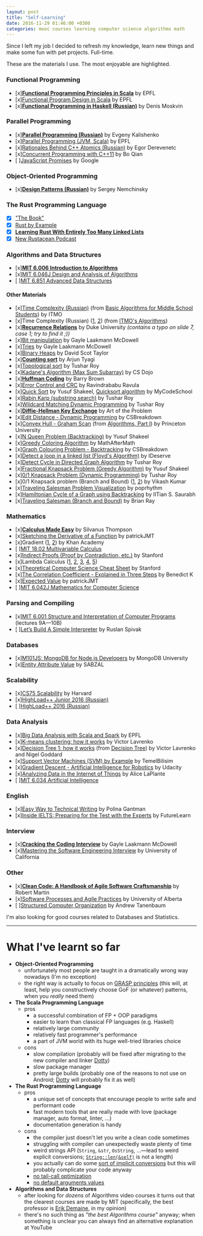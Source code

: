 ```yaml
---
layout: post
title: "Self-Learning"
date: 2016-11-29 01:46:00 +0300
categories: mooc courses learning computer science algorithms math
---
```


Since I left my job I decided to refresh my knowledge, learn new things and make some fun with pet projects. Full-time.

These are the materials I use. The most enjoyable are highlighted.

### Functional Programming
- [x][**Functional Programming Principles in Scala**](https://www.coursera.org/learn/progfun1) by EPFL
- [x][Functional Program Design in Scala](https://www.coursera.org/learn/progfun2) by EPFL
- [x][**Functional Programming in Haskell (Russian)**](https://stepik.org/course/Функциональное-программирование-на-языке-Haskell-75) by Denis Moskvin

### Parallel Programming
- [x][**Parallel Programming (Russian)**](https://www.youtube.com/playlist?list=PLlb7e2G7aSpQCPeKTcVBHJns_JOxrc_fT) by Evgeny Kalishenko
- [x][Parallel Programming (JVM, Scala)](https://www.coursera.org/learn/parprog1) by EPFL
- [x][Rationales Behind C++ Atomics (Russian)](https://www.youtube.com/watch?v=_-3syPxgwqs) by Egor Derevenetc
- [x][Concurrent Programming with C++11](https://www.youtube.com/playlist?list=PL5jc9xFGsL8E12so1wlMS0r0hTQoJL74M) by Bo Qian
- [ ][JavaScript Promises](https://www.udacity.com/course/javascript-promises--ud898) by Google

### Object-Oriented Programming
- [x][**Design Patterns (Russian)**](https://www.youtube.com/playlist?list=PLmqFxxywkatStbd9hdzVOS1hZa9dc56k4) by Sergey Nemchinsky

### The Rust Programming Language
- [x] ["The Book"](https://doc.rust-lang.org/book)
- [x] [Rust by Example](http://rustbyexample.com)
- [x] [**Learning Rust With Entirely Too Many Linked Lists**](http://cglab.ca/~abeinges/blah/too-many-lists/book)
- [x] [New Rustacean Podcast](http://www.newrustacean.com/show_notes/index.html)

### Algorithms and Data Structures
- [x][**MIT 6.006 Introduction to Algorithms**](https://www.youtube.com/watch?v=HtSuA80QTyo&list=PLUl4u3cNGP61Oq3tWYp6V_F-5jb5L2iHb)
- [x][MIT 6.046J Design and Analysis of Algorithms](https://www.youtube.com/watch?v=2P-yW7LQr08&list=PLUl4u3cNGP6317WaSNfmCvGym2ucw3oGp)
- [ ][MIT 6.851 Advanced Data Structures](https://www.youtube.com/watch?v=T0yzrZL1py0&list=PLUl4u3cNGP61hsJNdULdudlRL493b-XZf)

#### Other Materials
- [x][Time Complexity (Russian)](https://www.youtube.com/watch?v=IsaS0NmgXlg) (from [Basic Algorithms for Middle School Students](https://www.youtube.com/watch?v=npV3mOIZJNc&list=PLDrmKwRSNx7KcHxyf9hSmF3fTLKSwujkM)) by ITMO
- [x]Time Complexity (Russian) ([1](http://video-storage.openedu.ru/video/sd/0083/PADS-l3atejl24g.mp4), [2](http://video-storage.openedu.ru/video/sd/0083/PADS-007o20mha9.mp4)) (from [ITMO's Algorithms](https://openedu.ru/course/ITMOUniversity/PADS/))
- [x][**Recurrence Relations**](https://users.cs.duke.edu/~reif/courses/alglectures/skiena.lectures/lecture3.pdf) by Duke University *(contains a typo on slide 7, case 1; try to find it ;))*
- [x][Bit manipulation](https://www.youtube.com/watch?v=NLKQEOgBAnw) by Gayle Laakmann McDowell
- [x][Tries](https://www.youtube.com/watch?v=zIjfhVPRZCg) by Gayle Laakmann McDowell
- [x][Binary Heaps](https://www.youtube.com/watch?v=WCm3TqScBM8&list=PLSVu1-lON6Lwqj5nDqg8YyD7f4tjLMMBN) by David Scot Taylor
- [x][**Counting sort**](https://www.youtube.com/watch?v=7zuGmKfUt7s) by Arjun Tyagi
- [x][Topological sort](https://www.youtube.com/watch?v=ddTC4Zovtbc) by Tushar Roy
- [x][Kadane's Algorithm (Max Sum Subarray)](https://www.youtube.com/watch?v=86CQq3pKSUw) by CS Dojo
- [x][**Huffman Coding**](https://www.youtube.com/watch?v=ZdooBTdW5bM) by Barry Brown
- [x][Error Control and CRC](https://www.youtube.com/watch?v=LL2QpP4k_HE) by Ravindrababu Ravula
- [x][Quick Sort](https://www.youtube.com/watch?v=3OLTJlwyIqQ) by Yusuf Shakeel, [Quicksort algorithm](https://www.youtube.com/watch?v=COk73cpQbFQ) by MyCodeSchool
- [x][Rabin Karp (substring search)](https://www.youtube.com/watch?v=H4VrKHVG5qI) by Tushar Roy
- [x][Wildcard Matching Dynamic Programming](https://www.youtube.com/watch?v=3ZDZ-N0EPV0) by Tushar Roy
- [x][**Diffie-Hellman Key Exchange**](https://www.youtube.com/watch?v=YEBfamv-_do) by Art of the Problem
- [x][Edit Distance - Dynamic Programming](https://www.youtube.com/watch?v=xFd5P9nyhTw) by CSBreakdown
- [x][Convex Hull - Graham Scan](https://www.youtube.com/watch?v=0HZaRu5IupM) (from [Algorithms, Part I](https://www.coursera.org/learn/introduction-to-algorithms)) by Princeton University
- [x][N Queen Problem (Backtracking)](https://www.youtube.com/watch?v=lTPIX2Ywo3U) by Yusuf Shakeel
- [x][Greedy Coloring Algorithm](https://www.youtube.com/watch?v=vGjsi8NIpSE) by MathAfterMath
- [x][Graph Colouring Problem - Backtracking](https://www.youtube.com/watch?v=miCYGGrTwFU) by CSBreakdown
- [x][Detect a loop in a linked list (Floyd's Algorithm)](https://www.youtube.com/watch?v=apIw0Opq5nk) by IDeserve
- [x][Detect Cycle in Directed Graph Algorithm](https://www.youtube.com/watch?v=rKQaZuoUR4M) by Tushar Roy
- [x][Fractional Knapsack Problem (Greedy Algorithm)](https://www.youtube.com/watch?v=_08myilrxq8) by Yusuf Shakeel
- [x][0/1 Knapsack Problem (Dynamic Programming)](https://www.youtube.com/watch?v=8LusJS5-AGo) by Tushar Roy
- [x]0/1 Knapsack problem (Branch and Bound) ([1](https://www.youtube.com/watch?v=slayHO7gKEQ), [2](https://www.youtube.com/watch?v=qwC7bS_pBMs)) by Vikash Kumar
- [x][Traveling Salesman Problem Visualization](https://www.youtube.com/watch?v=SC5CX8drAtU) by poprhythm
- [x][Hamiltonian Cycle of a Graph using Backtracking](https://www.youtube.com/watch?v=naYLw94Qi6U) by IITian S. Saurabh
- [x][Traveling Salesman (Branch and Bound)](https://www.youtube.com/watch?v=JQW-0d1-Ttw) by Brian Ray

### Mathematics
- [x][**Calculus Made Easy**](https://www.amazon.com/Calculus-Made-Easy-Silvanus-Thompson/dp/0312185480) by Silvanus Thompson
- [x][Sketching the Derivative of a Function](https://www.youtube.com/watch?v=QoTGPUArfTI) by patrickJMT
- [x]Gradient ([1](https://www.youtube.com/watch?v=tIpKfDc295M), [2](https://www.youtube.com/watch?v=_-02ze7tf08)) by Khan Academy
- [ ][MIT 18.02 Multivariable Calculus](https://www.youtube.com/watch?v=PxCxlsl_YwY&list=PL4C4C8A7D06566F38)
- [x][Indirect Proofs (Proof by Contradiction, etc.)](https://web.stanford.edu/class/archive/cs/cs103/cs103.1132/lectures/02/Small02.pdf) by Stanford
- [x]Lambda Calculus ([1](https://www.youtube.com/watch?v=S_WzF6BHadc), [2](https://www.youtube.com/watch?v=bEnFk_FBi3E), [3](https://www.youtube.com/watch?v=v1IlyzxP6Sg), [4](https://www.youtube.com/watch?v=Mg1pxUKeWCk), [5](https://www.youtube.com/watch?v=3h0-p4SDHig))
- [x][Theoretical Computer Science Cheat Sheet](http://web.stanford.edu/~liszt90/acm/cheatsheet.pdf) by Stanford
- [x][The Correlation Coefficient - Explained in Three Steps](https://www.youtube.com/watch?v=ugd4k3dC_8Y) by Benedict K
- [x][Expected Value](https://www.youtube.com/watch?v=DAjVAEDil_Q) by patrickJMT
- [ ][MIT 6.042J Mathematics for Computer Science](https://www.youtube.com/watch?v=L3LMbpZIKhQ&list=PLB7540DEDD482705B)

### Parsing and Compiling
- [x][MIT 6.001 Structure and Interpretation of Computer Programs](https://www.youtube.com/watch?v=2Op3QLzMgSY&list=PL8FE88AA54363BC46) (lectures 9A—10B)
- [ ][Let’s Build A Simple Interpreter](https://ruslanspivak.com/lsbasi-part1) by Ruslan Spivak

### Databases
- [x][M101JS: MongoDB for Node.js Developers](https://university.mongodb.com/courses/M101JS/about) by MongoDB University
- [x][Entity Attribute Value](https://www.youtube.com/watch?v=X5Q9G3pa7I4) by SABZAL

### Scalability
- [x][CS75 Scalability](https://www.youtube.com/watch?v=-W9F__D3oY4) by Harvard
- [x][HighLoad++ Junior 2016 (Russian)](https://www.youtube.com/playlist?list=PLH-XmS0lSi_wqiZEPsRCjRsVxWQSasTnP)
- [ ][HighLoad++ 2016 (Russian)](https://www.youtube.com/playlist?list=PLH-XmS0lSi_yLq2XS2Y1DScY6NPbQj4Dt)

### Data Analysis
- [x][Big Data Analysis with Scala and Spark](https://www.coursera.org/learn/big-data-analysys) by EPFL
- [x][K-means clustering: how it works](https://www.youtube.com/watch?v=_aWzGGNrcic) by Victor Lavrenko
- [x][Decision Tree 1: how it works](https://www.youtube.com/watch?v=eKD5gxPPeY0) (from [Decision Tree](https://www.youtube.com/watch?v=eKD5gxPPeY0&list=PLBv09BD7ez_4temBw7vLA19p3tdQH6FYO)) by Victor Lavrenko and Nigel Goddard
- [x][Support Vector Machines (SVM) by Example](https://www.youtube.com/watch?v=5zRmhOUjjGY) by TemelBilisim
- [x][Gradient Descent - Artificial Intelligence for Robotics](https://www.youtube.com/watch?v=umAeJ7LMCfU) by Udacity
- [x][Analyzing Data in the Internet of Things](http://www.oreilly.com/data/free/analyzing-data-in-the-internet-of-things.csp) by Alice LaPlante
- [ ][MIT 6.034 Artificial Intelligence](https://www.youtube.com/watch?v=TjZBTDzGeGg&list=PLUl4u3cNGP63gFHB6xb-kVBiQHYe_4hSi)

### English
- [x][Easy Way to Technical Writing](https://stepik.org/course/Easy-way-to-technical-writing-684) by Polina Gantman
- [x][Inside IELTS: Preparing for the Test with the Experts](https://www.futurelearn.com/courses/cambridge-english-ielts) by FutureLearn

### Interview
- [x][**Cracking the Coding Interview**](https://www.amazon.com/Cracking-Coding-Interview-Programming-Questions/dp/0984782850) by Gayle Laakmann McDowell
- [x][Mastering the Software Engineering Interview](https://www.coursera.org/learn/cs-tech-interview) by University of California

### Other
- [x][**Clean Code: A Handbook of Agile Software Craftsmanship**](https://www.amazon.com/Clean-Code-Handbook-Software-Craftsmanship/dp/0132350882) by Robert Martin
- [x][Software Processes and Agile Practices](https://www.coursera.org/learn/software-processes-and-agile-practices) by University of Alberta
- [ ][Structured Computer Organization](https://www.amazon.com/Structured-Computer-Organization-Andrew-Tanenbaum/dp/0132916525) by Andrew Tanenbaum

I'm also looking for good courses related to Databases and Statistics.

---

# **What I've learnt so far**

- **Object-Oriented Programming**
  - unfortunately most people are taught in a dramatically wrong way nowadays (I'm no exception)
  - the right way is actually to focus on [GRASP principles](https://en.wikipedia.org/wiki/GRASP_(object-oriented_design))
    (this will, at least, help you constructively choose GoF (or whatever) patterns, when you *really* need them)
- **The Scala Programming Language**
  - pros
    - a successful combination of FP + OOP paradigms
    - easier to learn than classical FP languages (e.g. Haskell)
    - relatively large community
    - relatively fast programmer's performance
    - a part of JVM world with its huge well-tried libraries choice
  - cons
    - slow compilation (probably will be fixed after migrating to the new compiler and linker [Dotty](http://dotty.epfl.ch))
    - slow package manager
    - pretty large builds (probably one of the reasons to not use on Android; [Dotty](http://dotty.epfl.ch) will probably fix it as well)
- **The Rust Programming Language**
  - pros
    - a unique set of concepts that encourage people to write safe and performant code
    - fast modern tools that are really made with love (package manager, auto format, linter, ...)
    - documentation generation is handy
  - cons
    - the compiler just doesn't let you write a clean code sometimes
    - struggling with compiler can unexpectedly waste plenty of time
    - weird strings API (`String`, `&str`, `OsString`, ...—lead to weird explicit conversions; [`String::len(&self)`](https://doc.rust-lang.org/std/string/struct.String.html#method.len) is not a length)
    - you actually can do some [sort of implicit conversions](http://hermanradtke.com/2015/05/06/creating-a-rust-function-that-accepts-string-or-str.html) but this will probably complicate your code anyway
    - [no tail-call optimization](https://github.com/rust-lang/rust/issues/217)
    - [no default arguments values](https://github.com/rust-lang/rust/issues/6973)
- **Algorithms and Data Structures**
  - after looking for *dozens* of Algorithms video courses it turns out that the clearest courses are made by MIT (specifically, the best professor is [Erik Demaine](http://erikdemaine.org/), in my opinion)
  - there's no such thing as *"the best Algorithms course"* anyway; when something is unclear you can always find an alternative explanation at YouTube
